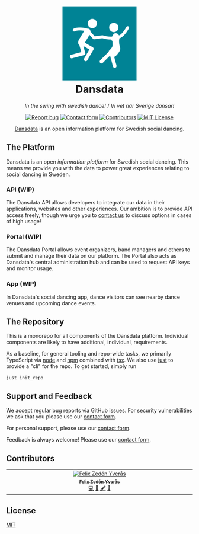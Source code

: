 <h1 align="center">
  <img src="./brand/logo/dansdata_logo.svg" alt="Logo" width="200">
  <br>
  Dansdata
  <br>
</h1>

<p align="center"><i>In the swing with swedish dance!</i> / <i>Vi vet när Sverige dansar!</i></p>

<p align="center">
  <a href="https://github.com/dansdata-se/Dansdata/issues"><img alt="Report bug" src="https://img.shields.io/badge/bugs-GitHub-black"></a>
  <a href="https://dansdata.youtrack.cloud/form/caecd941-5281-47fd-a647-d3832838e922"><img alt="Contact form" src="https://img.shields.io/badge/contact-form-bf40bf"></a>
  <a href="#contributors"><img alt="Contributors" src="https://img.shields.io/github/contributors/dansdata-se/dansdata?color=0e0c33" /></a>
  <a href="./LICENSE"><img src="https://img.shields.io/badge/license-MIT-green.svg" alt="MIT License" /></a>
</a>

<p align="center">
  <a href="https://dansdata.se/" target="_blank">Dansdata</a> is an open information platform for Swedish social dancing.
</p>

## The Platform

Dansdata is an open _information platform_ for Swedish social dancing. This means we provide you with the data to power great experiences relating to social dancing in Sweden.

### API (WIP)

The Dansdata API allows developers to integrate our data in their applications, websites and other experiences. Our ambition is to provide API access freely, though we urge you to [contact us](https://dansdata.youtrack.cloud/form/caecd941-5281-47fd-a647-d3832838e922) to discuss options in cases of high usage!

### Portal (WIP)

The Dansdata Portal allows event organizers, band managers and others to submit and manage their data on our platform. The Portal also acts as Dansdata's central administration hub and can be used to request API keys and monitor usage.

### App (WIP)

In Dansdata's social dancing app, dance visitors can see nearby dance venues and upcoming dance events.

## The Repository

This is a monorepo for all components of the Dansdata platform. Individual components are likely to have additional, individual, requirements.

As a baseline, for general tooling and repo-wide tasks, we primarily TypeScript via [node](https://nodejs.org/) and [npm](https://www.npmjs.com/) combined with [tsx](https://tsx.is/). We also use [just](https://just.systems/) to provide a "cli" for the repo. To get started, simply run

```
just init_repo
```

## Support and Feedback

We accept regular bug reports via GitHub issues. For security vulnerabilities we ask that you please use our [contact form](https://dansdata.youtrack.cloud/form/caecd941-5281-47fd-a647-d3832838e922).

For personal support, please use our [contact form](https://dansdata.youtrack.cloud/form/caecd941-5281-47fd-a647-d3832838e922).

Feedback is always welcome! Please use our [contact form](https://dansdata.youtrack.cloud/form/caecd941-5281-47fd-a647-d3832838e922).

## Contributors

<!-- ALL-CONTRIBUTORS-LIST:START - Do not remove or modify this section -->
<!-- prettier-ignore-start -->
<!-- markdownlint-disable -->
<table>
  <tbody>
    <tr>
      <td align="center" valign="top" width="14.28%"><a href="https://fzy.se"><img src="https://avatars.githubusercontent.com/u/2656517?v=4?s=100" width="100px;" alt="Felix Zedén Yverås"/><br /><sub><b>Felix Zedén Yverås</b></sub></a><br /><a href="#code-FelixZY" title="Code">💻</a> <a href="#design-FelixZY" title="Design">🎨</a> <a href="#content-FelixZY" title="Content">🖋</a> <a href="#ideas-FelixZY" title="Ideas, Planning, & Feedback">🤔</a></td>
    </tr>
  </tbody>
</table>

<!-- markdownlint-restore -->
<!-- prettier-ignore-end -->

<!-- ALL-CONTRIBUTORS-LIST:END -->

## License

[MIT](./LICENSE)
